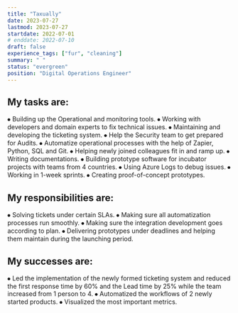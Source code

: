 ```yaml
---
title: "Taxually"
date: 2023-07-27
lastmod: 2023-07-27
startdate: 2022-07-01
# enddate: 2022-07-10
draft: false
experience_tags: ["fur", "cleaning"]
summary: " "
status: "evergreen"
position: "Digital Operations Engineer"
---
```

## My tasks are:

⦁	Building up the Operational and monitoring tools.
⦁	Working with developers and domain experts to fix technical issues. 
⦁	Maintaining and developing the ticketing system.
⦁	Help the Security team to get prepared for Audits. 
⦁	Automatize operational processes with the help of Zapier, Python, SQL and Git. 
⦁	Helping newly joined colleagues fit in and ramp up. 
⦁	Writing documentations.
⦁	Building prototype software for incubator projects with teams from 4 countries.
⦁	Using Azure Logs to debug issues.
⦁	Working in 1-week sprints.
⦁	Creating proof-of-concept prototypes.

## My responsibilities are: 

⦁	Solving tickets under certain SLAs.
⦁	Making sure all automatization processes run smoothly.
⦁	Making sure the integration development goes according to plan.
⦁	Delivering prototypes under deadlines and helping them maintain during the launching period. 

## My successes are:
⦁	Led the implementation of the newly formed ticketing system and reduced the first response time by 60% and the Lead time by 25% while the team increased from 1 person to 4.
⦁	Automatized the workflows of 2 newly started products. 
⦁	Visualized the most important metrics. 

